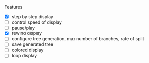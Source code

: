 Features

- [x] step by step display
- [ ] control speed of display
- [ ] pause/play
- [x] rewind display
- [ ] configure tree generation, max number of branches, rate of split
- [ ] save generated tree
- [ ] colored display
- [ ] loop display